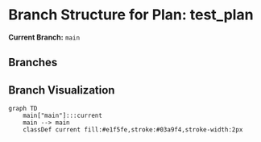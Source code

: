 # Branch Structure for Plan: test_plan

**Current Branch:** `main`

## Branches


## Branch Visualization

```mermaid
graph TD
    main["main"]:::current
    main --> main
    classDef current fill:#e1f5fe,stroke:#03a9f4,stroke-width:2px
```